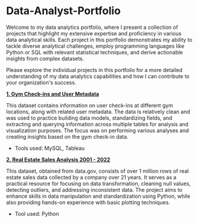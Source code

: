 # Data-Analyst-Portfolio
Welcome to my data analytics portfolio, where I present a collection of projects that highlight my extensive expertise and proficiency in various data analytical skills. 
Each project in this portfolio demonstrates my ability to tackle diverse analytical challenges, employ programming languages like Python or SQL with relevant statistical techniques, and derive actionable insights from complex datasets. 

Please explore the individual projects in this portfolio for a more detailed understanding of my data analytics capabilities and how I can contribute to your organization's success.

**[1. Gym Check-ins and User Metadata](https://github.com/maidinh2409/Gym-Check-ins-and-User-Metadata)**

This dataset contains information on user check-ins at different gym locations, along with related user metadata. The data is relatively clean and was used to practice building data models, standardizing fields, and extracting and querying information across multiple tables for analysis and visualization purposes. The focus was on performing various analyses and creating insights based on the gym check-in data.
  - Tools used: MySQL, Tableau
    
**[2. Real Estate Sales Analysis 2001 - 2022](https://github.com/maidinh2409/Real-Estate-Sales-Analysis)**

This dataset, obtained from data.gov, consists of over 1 million rows of real estate sales data collected by a company over 21 years. It serves as a practical resource for focusing on data transformation, cleaning null values, detecting outliers, and addressing inconsistent data. The project aims to enhance skills in data manipulation and standardization using Python, while also providing hands-on experience with basic plotting techniques.
  - Tool used: Python
